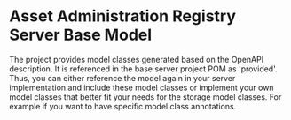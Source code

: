 # Asset Administration Registry Server Base Model

The project provides model classes generated based on the OpenAPI description. It is referenced in the base server project POM as 'provided'. Thus, you can either reference the model again in your server implementation and include these model classes or implement your own model classes that better fit your needs for the storage model classes. For example if you want to have specific model class annotations.




